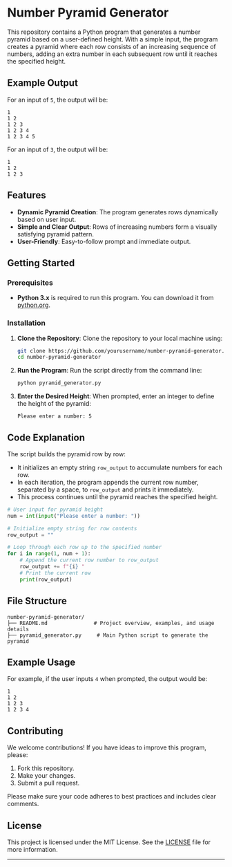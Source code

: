 # Number Pyramid Generator

This repository contains a Python program that generates a number pyramid based on a user-defined height. With a simple input, the program creates a pyramid where each row consists of an increasing sequence of numbers, adding an extra number in each subsequent row until it reaches the specified height.

## Example Output

For an input of `5`, the output will be:

```
1
1 2
1 2 3
1 2 3 4
1 2 3 4 5
```

For an input of `3`, the output will be:

```
1
1 2
1 2 3
```

## Features

- **Dynamic Pyramid Creation**: The program generates rows dynamically based on user input.
- **Simple and Clear Output**: Rows of increasing numbers form a visually satisfying pyramid pattern.
- **User-Friendly**: Easy-to-follow prompt and immediate output.

## Getting Started

### Prerequisites

- **Python 3.x** is required to run this program. You can download it from [python.org](https://www.python.org/).

### Installation

1. **Clone the Repository**:
   Clone the repository to your local machine using:
   ```bash
   git clone https://github.com/yourusername/number-pyramid-generator.git
   cd number-pyramid-generator
   ```

2. **Run the Program**:
   Run the script directly from the command line:
   ```bash
   python pyramid_generator.py
   ```

3. **Enter the Desired Height**:
   When prompted, enter an integer to define the height of the pyramid:
   ```
   Please enter a number: 5
   ```

## Code Explanation

The script builds the pyramid row by row:
- It initializes an empty string `row_output` to accumulate numbers for each row.
- In each iteration, the program appends the current row number, separated by a space, to `row_output` and prints it immediately.
- This process continues until the pyramid reaches the specified height.

```python
# User input for pyramid height
num = int(input("Please enter a number: "))

# Initialize empty string for row contents
row_output = ""

# Loop through each row up to the specified number
for i in range(1, num + 1):
    # Append the current row number to row_output
    row_output += f"{i} "
    # Print the current row
    print(row_output)
```

## File Structure

```
number-pyramid-generator/
├── README.md               # Project overview, examples, and usage details
├── pyramid_generator.py     # Main Python script to generate the pyramid
```

## Example Usage

For example, if the user inputs `4` when prompted, the output would be:

```
1
1 2
1 2 3
1 2 3 4
```

## Contributing

We welcome contributions! If you have ideas to improve this program, please:
1. Fork this repository.
2. Make your changes.
3. Submit a pull request.

Please make sure your code adheres to best practices and includes clear comments.

## License

This project is licensed under the MIT License. See the [LICENSE](LICENSE) file for more information.

---
